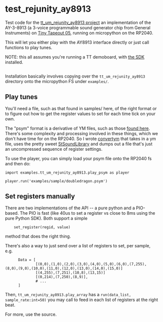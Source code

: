 # test_rejunity_ay8913

Test code for the [tt_um_rejunity_ay8913 project](https://tinytapeout.com/runs/tt05/tt_um_rejunity_ay8913) an implementation of the AY-3-8913 (a 3-voice programmable sound generator chip from General Instruments) on [Tiny Tapeout 05](https://tinytapeout.com/runs/tt05/tt_um_rejunity_ay8913), running on micropython on the RP2040.

This will let you either play with the AY8913 interface directly or just call functions to play tunes.

NOTE: this all assumes you're running a TT demoboard, with [the SDK](https://github.com/TinyTapeout/tt-micropython-firmware/) installed.

## 
Installation basically involves copying over the `tt_um_rejunity_ay8913` directory onto the micropython FS under `examples/`.


## Play tunes

You'll need a file, such as that found in samples/ here, of the right format or to figure out how to get the register values to set for each time tick on your own.

The "psym" format is a derivative of YM files, such as those [found here](http://antarctica.no/stuff/atari/YM2/).  There's some complexity and processing involved in these things, which we don't have time for on the RP2040.  So I wrote [convertym](https://github.com/psychogenic/convertym) that takes in a ym file, uses the pretty sweet [StSoundLibrary](https://github.com/arnaud-carre/StSound/tree/main/StSoundLibrary) and dumps out a file that's just an uncompressed sequence of register settings.

To use the player, you can simply load your psym file onto the RP2040 fs and then do:

```
import examples.tt_um_rejunity_ay8913.play_psym as player

player.run('examples/sample/doubledragon.psym')

```

## Set registers manually

There are two implementations of the API -- a pure python and a PIO-based.  The PIO is fast (like 40us to set a register vs close to 8ms using the pure Python SDK).  Both support a simple

```
    set_register(regid, value)
```

method that does the right thing.  


There's also a way to just send over a list of registers to set, per sample, e.g.
```
      Data = [
              [(0,0),(1,0),(2,0),(3,0),(4,0),(5,0),(6,0),(7,255),(8,0),(9,0),(10,0),(11,0),(12,0),(13,0),(14,0),(15,0)]
              [(4,255),(7,251),(10,8),(13,15)]
              [(0,214),(7,250),(8,9)],
              # ...
      ]
```
Then, `tt_um_rejunity_ay8913.play_array` has a `run(data_list, sample_rate:int=50)` you may call to feed in each list of registers at the right beat.

For more, use the source.

